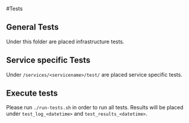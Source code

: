 
#Tests

## General Tests

Under this folder are placed infrastructure tests.  


## Service specific Tests

Under `/services/<servicename>/test/` are placed service specific tests.


## Execute tests

Please run `./run-tests.sh` in order to run all tests.
Results will be placed under `test_log_<datetime>` and `test_results_<datetime>`.
